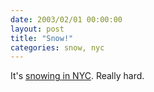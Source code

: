 ```yaml
---
date: 2003/02/01 00:00:00
layout: post
title: "Snow!"
categories: snow, nyc
---
```


It's [snowing in NYC](http://kurup.org/photo/album?album_id=5325). Really hard.
